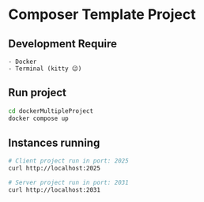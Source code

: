 # Composer Template Project

## Development Require
```
- Docker
- Terminal (kitty 😉)
```

## Run project

```bash
cd dockerMultipleProject
docker compose up
```

## Instances running

```bash
# Client project run in port: 2025
curl http://localhost:2025
```

```bash
# Server project run in port: 2031
curl http://localhost:2031
```
